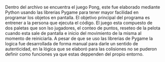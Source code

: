 Dentro del archivo se encuentra el juego Pong, este fue elaborado mediante Python usando las librerias Pygame para tener mayor facilidad en programar los objetos en pantalla.
El objetivo principal del programa es entrener a la persona que ejecuta el código.
El juego esta compuesto de dos paletas que son lso jugadores, el conteo de puntos, reseteo de la pelota cuando esta sale de pantalla e inicio del movimiento de la misma al momento de reiniciarla.
A pesar de que se uso las librerias de Pygame la logica fue desarrollada de forma manual para darle un sentido de autenticidad, en la lógica que se elaboró para las colisiones no se puderon definir como funciones ya que estas deppenden del propio entorno.
